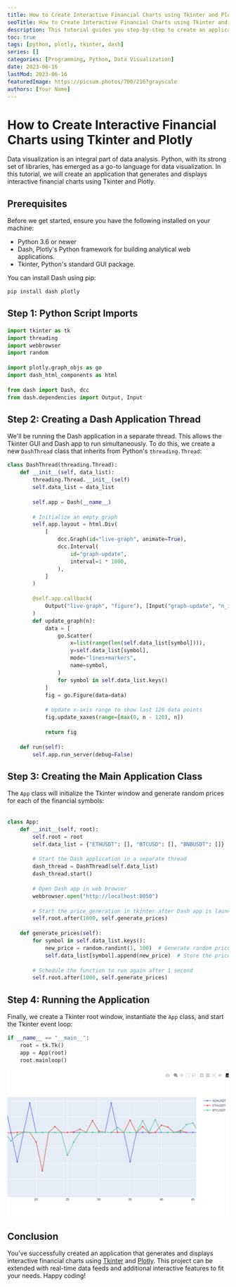 ```yaml
---
title: How to Create Interactive Financial Charts using Tkinter and Plotly
seoTitle: How to Create Interactive Financial Charts using Tkinter and Plotly
description: This tutorial guides you step-by-step to create an application with interactive financial charts using Tkinter and Plotly.
toc: true
tags: [python, plotly, tkinter, dash]
series: []
categories: [Programming, Python, Data Visualization]
date: 2023-06-16
lastMod: 2023-06-16
featuredImage: https://picsum.photos/700/216?grayscale
authors: [Your Name]
---
```


# How to Create Interactive Financial Charts using Tkinter and Plotly

Data visualization is an integral part of data analysis. Python, with its strong set of libraries, has emerged as a go-to language for data visualization. In this tutorial, we will create an application that generates and displays interactive financial charts using Tkinter and Plotly.

## Prerequisites

Before we get started, ensure you have the following installed on your machine:

- Python 3.6 or newer
- Dash, Plotly's Python framework for building analytical web applications.
- Tkinter, Python's standard GUI package.

You can install Dash using pip:

```sh
pip install dash plotly
```

## Step 1: Python Script Imports

```python
import tkinter as tk
import threading
import webbrowser
import random

import plotly.graph_objs as go
import dash_html_components as html

from dash import Dash, dcc
from dash.dependencies import Output, Input
```

## Step 2: Creating a Dash Application Thread

We'll be running the Dash application in a separate thread. This allows the Tkinter GUI and Dash app to run simultaneously. To do this, we create a new `DashThread` class that inherits from Python's `threading.Thread`:

```python
class DashThread(threading.Thread):
    def __init__(self, data_list):
        threading.Thread.__init__(self)
        self.data_list = data_list

        self.app = Dash(__name__)

        # Initialize an empty graph
        self.app.layout = html.Div(
            [
                dcc.Graph(id="live-graph", animate=True),
                dcc.Interval(
                    id="graph-update",
                    interval=1 * 1000,
                ),
            ]
        )

        @self.app.callback(
            Output("live-graph", "figure"), [Input("graph-update", "n_intervals")]
        )
        def update_graph(n):
            data = [
                go.Scatter(
                    x=list(range(len(self.data_list[symbol]))),
                    y=self.data_list[symbol],
                    mode="lines+markers",
                    name=symbol,
                )
                for symbol in self.data_list.keys()
            ]
            fig = go.Figure(data=data)

            # Update x-axis range to show last 120 data points
            fig.update_xaxes(range=[max(0, n - 120), n])

            return fig

    def run(self):
        self.app.run_server(debug=False)
```

## Step 3: Creating the Main Application Class

The `App` class will initialize the Tkinter window and generate random prices for each of the financial symbols:

```python

class App:
    def __init__(self, root):
        self.root = root
        self.data_list = {"ETHUSDT": [], "BTCUSD": [], "BNBUSDT": []}

        # Start the Dash application in a separate thread
        dash_thread = DashThread(self.data_list)
        dash_thread.start()

        # Open Dash app in web browser
        webbrowser.open("http://localhost:8050")

        # Start the price generation in tkinter after Dash app is launched
        self.root.after(1000, self.generate_prices)

    def generate_prices(self):
        for symbol in self.data_list.keys():
            new_price = random.randint(1, 100)  # Generate random price
            self.data_list[symbol].append(new_price)  # Store the price in list

        # Schedule the function to run again after 1 second
        self.root.after(1000, self.generate_prices)
```

## Step 4: Running the Application

Finally, we create a Tkinter root window, instantiate the `App` class, and start the Tkinter event loop:

```python
if __name__ == "__main__":
    root = tk.Tk()
    app = App(root)
    root.mainloop()
```

![chart.png](chart.png)

## Conclusion

You've successfully created an application that generates and displays interactive financial charts using [Tkinter](https://docs.python.org/3/library/tkinter.html) and [Plotly](https://plotly.com/python/getting-started/). This project can be extended with real-time data feeds and additional interactive features to fit your needs. Happy coding!
